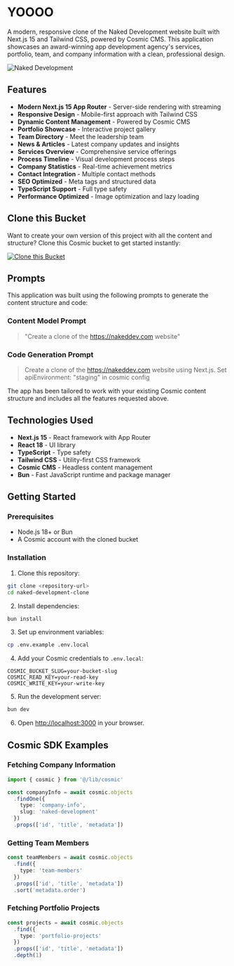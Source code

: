 # YOOOO

A modern, responsive clone of the Naked Development website built with Next.js 15 and Tailwind CSS, powered by Cosmic CMS. This application showcases an award-winning app development agency's services, portfolio, team, and company information with a clean, professional design.

![Naked Development](https://imgix.cosmicjs.com/b34c6b20-5cf8-11f0-a051-23c10f41277a-photo-1559136555-9303baea8ebd-1752088366929.jpg?w=1200&h=400&fit=crop&auto=format,compress)

## Features

- **Modern Next.js 15 App Router** - Server-side rendering with streaming
- **Responsive Design** - Mobile-first approach with Tailwind CSS
- **Dynamic Content Management** - Powered by Cosmic CMS
- **Portfolio Showcase** - Interactive project gallery
- **Team Directory** - Meet the leadership team
- **News & Articles** - Latest company updates and insights
- **Services Overview** - Comprehensive service offerings
- **Process Timeline** - Visual development process steps
- **Company Statistics** - Real-time achievement metrics
- **Contact Integration** - Multiple contact methods
- **SEO Optimized** - Meta tags and structured data
- **TypeScript Support** - Full type safety
- **Performance Optimized** - Image optimization and lazy loading

## Clone this Bucket

Want to create your own version of this project with all the content and structure? Clone this Cosmic bucket to get started instantly:

[![Clone this Bucket](https://img.shields.io/badge/Clone%20this%20Bucket-4F46E5?style=for-the-badge&logo=cosmic&logoColor=white)](http://localhost:3040/projects/new?clone_bucket=naked-dev-production)

## Prompts

This application was built using the following prompts to generate the content structure and code:

### Content Model Prompt

> "Create a clone of the https://nakeddev.com website"

### Code Generation Prompt

> Create a clone of the https://nakeddev.com website using Next.js. Set apiEnvironment: "staging" in cosmic config

The app has been tailored to work with your existing Cosmic content structure and includes all the features requested above.

## Technologies Used

- **Next.js 15** - React framework with App Router
- **React 18** - UI library
- **TypeScript** - Type safety
- **Tailwind CSS** - Utility-first CSS framework
- **Cosmic CMS** - Headless content management
- **Bun** - Fast JavaScript runtime and package manager

## Getting Started

### Prerequisites

- Node.js 18+ or Bun
- A Cosmic account with the cloned bucket

### Installation

1. Clone this repository:
```bash
git clone <repository-url>
cd naked-development-clone
```

2. Install dependencies:
```bash
bun install
```

3. Set up environment variables:
```bash
cp .env.example .env.local
```

4. Add your Cosmic credentials to `.env.local`:
```env
COSMIC_BUCKET_SLUG=your-bucket-slug
COSMIC_READ_KEY=your-read-key
COSMIC_WRITE_KEY=your-write-key
```

5. Run the development server:
```bash
bun dev
```

6. Open [http://localhost:3000](http://localhost:3000) in your browser.

## Cosmic SDK Examples

### Fetching Company Information
```typescript
import { cosmic } from '@/lib/cosmic'

const companyInfo = await cosmic.objects
  .findOne({
    type: 'company-info',
    slug: 'naked-development'
  })
  .props(['id', 'title', 'metadata'])
```

### Getting Team Members
```typescript
const teamMembers = await cosmic.objects
  .find({
    type: 'team-members'
  })
  .props(['id', 'title', 'metadata'])
  .sort('metadata.order')
```

### Fetching Portfolio Projects
```typescript
const projects = await cosmic.objects
  .find({
    type: 'portfolio-projects'
  })
  .props(['id', 'title', 'metadata'])
  .depth(1)